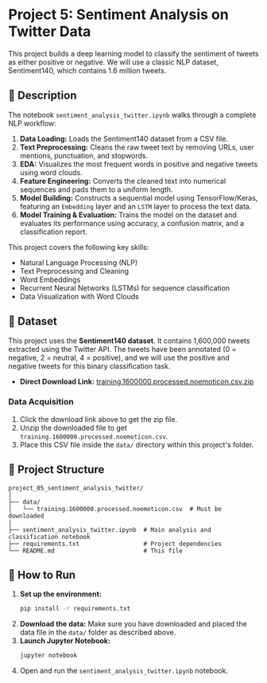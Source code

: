 # Project 5: Sentiment Analysis on Twitter Data

This project builds a deep learning model to classify the sentiment of tweets as either positive or negative. We will use a classic NLP dataset, Sentiment140, which contains 1.6 million tweets.

## 📜 Description

The notebook `sentiment_analysis_twitter.ipynb` walks through a complete NLP workflow:
1.  **Data Loading:** Loads the Sentiment140 dataset from a CSV file.
2.  **Text Preprocessing:** Cleans the raw tweet text by removing URLs, user mentions, punctuation, and stopwords.
3.  **EDA:** Visualizes the most frequent words in positive and negative tweets using word clouds.
4.  **Feature Engineering:** Converts the cleaned text into numerical sequences and pads them to a uniform length.
5.  **Model Building:** Constructs a sequential model using TensorFlow/Keras, featuring an `Embedding` layer and an `LSTM` layer to process the text data.
6.  **Model Training & Evaluation:** Trains the model on the dataset and evaluates its performance using accuracy, a confusion matrix, and a classification report.

This project covers the following key skills:
*   Natural Language Processing (NLP)
*   Text Preprocessing and Cleaning
*   Word Embeddings
*   Recurrent Neural Networks (LSTMs) for sequence classification
*   Data Visualization with Word Clouds

## 💾 Dataset

This project uses the **Sentiment140 dataset**. It contains 1,600,000 tweets extracted using the Twitter API. The tweets have been annotated (0 = negative, 2 = neutral, 4 = positive), and we will use the positive and negative tweets for this binary classification task.

*   **Direct Download Link:** [training.1600000.processed.noemoticon.csv.zip](https://nyc3.digitaloceanspaces.com/ml-files-distro/v1/sentiment-analysis-is-bad/data/training.1600000.processed.noemoticon.csv.zip)

### Data Acquisition

1.  Click the download link above to get the zip file.
2.  Unzip the downloaded file to get `training.1600000.processed.noemoticon.csv`.
3.  Place this CSV file inside the `data/` directory within this project's folder.

## 📁 Project Structure

```
project_05_sentiment_analysis_twitter/
│
├── data/
│   └── training.1600000.processed.noemoticon.csv  # Must be downloaded
│
├── sentiment_analysis_twitter.ipynb  # Main analysis and classification notebook
├── requirements.txt                  # Project dependencies
└── README.md                         # This file
```

## 🚀 How to Run

1.  **Set up the environment:**
    ```bash
    pip install -r requirements.txt
    ```
2.  **Download the data:** Make sure you have downloaded and placed the data file in the `data/` folder as described above.
3.  **Launch Jupyter Notebook:**
    ```bash
    jupyter notebook
    ```
4.  Open and run the `sentiment_analysis_twitter.ipynb` notebook.
